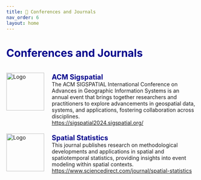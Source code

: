 ```yaml
---
title: 🔵 Conferences and Journals
nav_order: 6
layout: home
---
```


<h1 style="color: darkblue;">Conferences and Journals</h1>
<br>


<div style="max-width: 100%;">
  <!-- START -->
<div style="display: flex; justify-content: space-between; align-items: stretch; margin-bottom: 20px;">
    <div style="display: flex; align-items: stretch;">
      <img src="/assets/image/acm_sigspatial.jpg" alt="Logo" style="width: 100px; height: 100px; margin-right: 20px;">
      <div style="flex-grow: 1; display: flex; flex-direction: column; justify-content: space-between;">
        <p style="margin: 0; color: darkblue; font-size: 1.3em; font-weight: bold;">ACM Sigspatial</p>
        <p style="margin: 0;">The ACM SIGSPATIAL International Conference on Advances in Geographic Information Systems is an annual event that brings together researchers and practitioners to explore advancements in geospatial data, systems, and applications, fostering collaboration across disciplines.</p>
        <p style="margin: 0;"><a href="https://sigspatial2024.sigspatial.org/"><i class="fa-regular fa-file-pdf"></i>https://sigspatial2024.sigspatial.org/</a> </p>
      </div>
    </div>
    <!-- <div style="color: lightgray; align-self: flex-start; margin-left: 10px; white-space: nowrap; font-size: 200%;">2022</div>  -->
  </div>

<div style="display: flex; justify-content: space-between; align-items: stretch; margin-bottom: 20px;">
    <div style="display: flex; align-items: stretch;">
      <img src="/assets/image/spatial_statistics.jpg" alt="Logo" style="width: 100px; height: 100px; margin-right: 20px;">
      <div style="flex-grow: 1; display: flex; flex-direction: column; justify-content: space-between;">
        <p style="margin: 0; color: darkblue; font-size: 1.3em; font-weight: bold;">Spatial Statistics</p>
        <p style="margin: 0;">This journal publishes research on methodological developments and applications in spatial and spatiotemporal statistics, providing insights into event modeling within spatial contexts.</p>
        <p style="margin: 0;"><a href="https://www.sciencedirect.com/journal/spatial-statistics"><i class="fa-regular fa-file-pdf"></i>https://www.sciencedirect.com/journal/spatial-statistics</a> </p>
      </div>
    </div>
    <!-- <div style="color: lightgray; align-self: flex-start; margin-left: 10px; white-space: nowrap; font-size: 200%;">2022</div>  -->
  </div>
<!-- STOP -->
</div>
